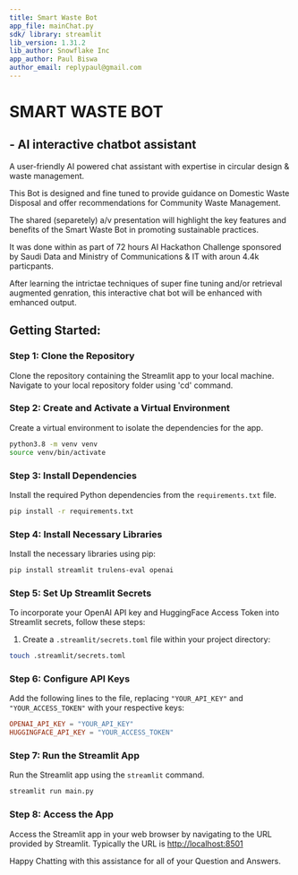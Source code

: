 ```yaml
---
title: Smart Waste Bot
app_file: mainChat.py
sdk/ library: streamlit
lib_version: 1.31.2
lib_author: Snowflake Inc
app_author: Paul Biswa
author_email: replypaul@gmail.com
---
```


# SMART WASTE BOT 
## - AI interactive chatbot assistant
A user-friendly AI powered chat assistant with expertise in circular design & waste management.


This Bot is designed and fine tuned to provide guidance on Domestic Waste Disposal and offer recommendations for Community Waste Management. 


The shared (separetely) a/v presentation will highlight the key features and benefits of the Smart Waste Bot in promoting sustainable practices.


It was done within as part of 72 hours AI Hackathon Challenge sponsored by Saudi Data and Ministry of Communications & IT with aroun 4.4k particpants.


After learning the intrictae techniques of super fine tuning and/or retrieval augmented genration, this interactive chat bot will be enhanced with emhanced output.






## Getting Started:


### Step 1: Clone the Repository

Clone the repository containing the Streamlit app to your local machine.
Navigate to your local repository folder using 'cd' command.


### Step 2: Create and Activate a Virtual Environment

Create a virtual environment to isolate the dependencies for the app.

```bash
python3.8 -m venv venv
source venv/bin/activate
```

### Step 3: Install Dependencies

Install the required Python dependencies from the `requirements.txt` file.

```bash
pip install -r requirements.txt
```


### Step 4: Install Necessary Libraries

Install the necessary libraries using pip:

```bash
pip install streamlit trulens-eval openai
```

### Step 5: Set Up Streamlit Secrets

To incorporate your OpenAI API key and HuggingFace Access Token into Streamlit secrets, follow these steps:

1. Create a `.streamlit/secrets.toml` file within your project directory:

```bash
touch .streamlit/secrets.toml
```


### Step 6: Configure API Keys

Add the following lines to the file, replacing `"YOUR_API_KEY"` and `"YOUR_ACCESS_TOKEN"` with your respective keys:

```toml
OPENAI_API_KEY = "YOUR_API_KEY"
HUGGINGFACE_API_KEY = "YOUR_ACCESS_TOKEN"
```


### Step 7: Run the Streamlit App

Run the Streamlit app using the `streamlit` command.

```bash
streamlit run main.py
```


### Step 8: Access the App

Access the Streamlit app in your web browser by navigating to the URL provided by Streamlit.
Typically the URL is [http://localhost:8501](http://localhost:8501)



Happy Chatting with this assistance for all of your Question and Answers. 